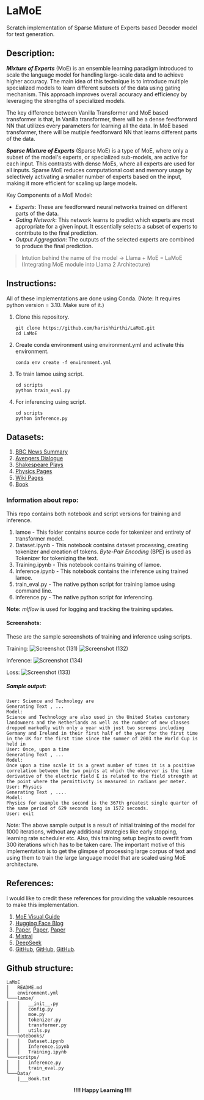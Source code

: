 # LaMoE
Scratch implementation of Sparse Mixture of Experts based Decoder model for text generation.

## Description:
***Mixture of Experts*** (MoE) is an ensemble learning paradigm introduced to scale the language model for handling large-scale data and to achieve higher accuracy.
The main idea of this technique is to introduce multiple specialized models to learn different subsets of the data using gating mechanism. This approach improves overall accuracy and efficiency by leveraging the strengths of specialized models.

The key difference between Vanilla Transformer and MoE based transformer is that,
In Vanilla transformer, there will be a dense feedforward NN that utilizes every parameters for learning all the data. 
In MoE based transformer, there will be mutiple feedforward NN that learns different parts of the data.

***Sparse Mixture of Experts*** (Sparse MoE) is a type of MoE, where only a subset of the model's experts, or specialized sub-models, are active for each input. This contrasts with dense MoEs, where all experts are used for all inputs. Sparse MoE reduces computational cost and memory usage by selectively activating a smaller number of experts based on the input, making it more efficient for scaling up large models. 

Key Components of a MoE Model:
* *Experts*:
These are feedforward neural networks trained on different parts of the data.
* *Gating Network*:
This network learns to predict which experts are most appropriate for a given input. It essentially selects a subset of experts to contribute to the final prediction. 
* *Output Aggregation*:
The outputs of the selected experts are combined to produce the final prediction. 

> Intution behind the name of the model -> Llama + MoE = LaMoE (Integrating MoE module into Llama 2 Architecture)

## Instructions:
All of these implementations are done using Conda. (Note: It requires python version = 3.10. Make sure of it.)
1. Clone this repository.

   ```
   git clone https://github.com/harishhirthi/LaMoE.git
   cd LaMoE
   ```
2. Create conda environment using environment.yml and activate this environment.
   ```
   conda env create -f environment.yml
   ``` 
3. To train lamoe using script. 
   ```
   cd scripts
   python train_eval.py
   ```
4. For inferencing using script.
   ```
   cd scripts
   python inference.py
   ```

## Datasets:
1. [BBC News Summary](https://www.kaggle.com/datasets/pariza/bbc-news-summary)
2. [Avengers Dialogue](https://www.kaggle.com/datasets/divaxshah/avengers-and-iron-man-movies-dataset)
3. [Shakespeare Plays](https://www.kaggle.com/datasets/kingburrito666/shakespeare-plays)
4. [Physics Pages](https://www.kaggle.com/datasets/judehunt23/llm-science-exam-training-data-wiki-pages/data)
5. [Wiki Pages](https://www.kaggle.com/datasets/ffatty/plaintext-wikipedia-full-english/data)
6. [Book](Data)

### Information about repo:
This repo contains both notebook and script versions for training and inference.

1. lamoe - This folder contains source code for tokenizer and entirety of transformer model.
2. Dataset.ipynb - This notebook contains dataset processing, creating tokenizer and creation of tokens. *Byte-Pair Encoding* (BPE) is used as Tokenizer for tokenizing the text.
3. Training.ipynb - This notebook contains training of lamoe.
4. Inference.ipynb - This notebook contains the inference using trained lamoe.
5. train_eval.py - The native python script for training lamoe using command line.
6. inference.py - The native python script for inferencing.

**Note:** *mlflow* is used for logging and tracking the training updates.

#### Screenshots:
These are the sample screenshots of training and inference using scripts.

Training:
![Screenshot (131)](https://github.com/user-attachments/assets/da6fef2a-0d3d-4e35-a240-7e5ffccdeb35)
![Screenshot (132)](https://github.com/user-attachments/assets/96fa6d49-f254-420e-a8a0-55b6a01a02be)

Inference:
![Screenshot (134)](https://github.com/user-attachments/assets/2e69a2b8-e603-4602-90d2-3ae56808c556)

Loss:
![Screenshot (133)](https://github.com/user-attachments/assets/dca724c5-f43c-4b91-b9bb-00a37b4e106a)

##### Sample output:
```
User: Science and Technology are
Generating Text , ...
Model:
Science and Technology are also used in the United States customary landowners and the Netherlands as well as the number of new classes dropped markedly with only a year with just two screens including Germany and Ireland in their first half of the year for the first time in the UK for the first time since the summer of 2003 the World Cup is held in
User: Once, upon a time
Generating Text , ...
Model:
Once upon a time scale it is a great number of times it is a positive correlation between the two points at which the observer is the time derivative of the electric field E is related to the field strength at the point where the permittivity is measured in radians per meter.
User: Physics
Generating Text , ....
Model:
Physics for example the second is the 367th greatest single quarter of the same period of 629 seconds long in 1572 seconds.
User: exit
```
*Note:* The above sample output is a result of initial training of the model for 1000 iterations, without any additional strategies like early stopping, learning rate scheduler etc. Also, this training setup begins to overfit from 300 iterations which has to be taken care. The important motive of this implementation is to get the glimpse of processing large corpus of text and using them to train the large language model that are scaled using MoE architecture.

## References:
I would like to credit these references for providing the valuable resources to make this implementation.
1. [MoE Visual Guide](https://newsletter.maartengrootendorst.com/p/a-visual-guide-to-mixture-of-experts)
2. [Hugging Face Blog](https://huggingface.co/blog/AviSoori1x/makemoe-from-scratch)
3. [Paper](https://arxiv.org/pdf/2401.04088.pdf), [Paper](https://arxiv.org/pdf/1701.06538.pdf), [Paper](https://arxiv.org/pdf/2101.03961)
4. [Mistral](https://github.com/mistralai/mistral-inference)
5. [DeepSeek](https://github.com/deepseek-ai/DeepSeek-V3)
6. [GitHub](https://github.com/AviSoori1x/makeMoE), [GitHub](https://github.com/harishhirthi/Torch-LLaMA-Inference), [GitHub](https://github.com/davidmrau/mixture-of-experts).


## Github structure:
```
LaMoE
│   README.md
│   environment.yml    
└───lamoe/
│   │   __init__.py
│   │   config.py
│   │   moe.py
│   │   tokenizer.py
│   │   transformer.py
│   │   utils.py   
└───notebooks/
│   │   Dataset.ipynb
│   │   Inference.ipynb
│   │   Training.ipynb
└───scritps/
│   │   inference.py
│   │   train_eval.py
└───Data/
    |___Book.txt
```

<div align="center">
  <strong> !!!! Happy Learning !!!! </strong>
</div>
